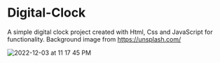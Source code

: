 # Digital-Clock 
A simple digital clock project created with Html, Css and JavaScript for functionality.
Background image from https://unsplash.com/

![2022-12-03 at 11 17 45 PM](https://user-images.githubusercontent.com/106850538/205464334-fd18cd02-76f8-4a72-a567-af2b1a55cc82.jpg)

